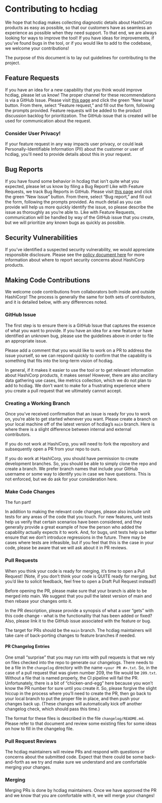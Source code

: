 # Contributing to hcdiag
We hope that hcdiag makes collecting diagnostic details about HashiCorp products as easy as possible, so that our
customers have as seamless an experience as possible when they need support. To that end, we are always looking for ways
to improve the tool! If you have ideas for improvements, if you’ve found bugs in the tool, or if you would like to add
to the codebase, we welcome your contributions!

The purpose of this document is to lay out guidelines for contributing to the project.

## Feature Requests
If you have an idea for a new capability that you think would improve hcdiag, please let us know! The proper channel for
these recommendations is via a GitHub Issue. Please visit [this page][gh-issues] and click the green “New Issue” button.
From there, select “Feature request,” and fill out the form, following the prompts provided. Feature requests will be
added to the product discussion backlog for prioritization. The GitHub issue that is created will be used for
communication about the request.

### Consider User Privacy!
If your feature request in any way impacts user privacy, or could leak Personally-Identifiable Information (PII) about the customer or user of hcdiag, you'll need to provide details about this in your request.

## Bug Reports
If you have found some behavior in hcdiag that isn’t quite what you expected, please let us know by filing a Bug Report!
Like with Feature Requests, we track Bug Reports in GitHub. Please visit [this page][gh-issues] and click the green
“New Issue” button. From there, select “Bug report,” and fill out the form, following the prompts provided. As much
detail as you can provide will help us more quickly identify the issue, so please describe the issue as thoroughly as
you’re able to. Like with Feature Requests, communication will be handled by way of the GitHub issue that you create,
but we will prioritize any known bugs as quickly as possible.

## Security Vulnerabilities
If you’ve identified a suspected security vulnerability, we would appreciate responsible disclosure. Please see the
[policy document here][security-policy] for more information about where to report security concerns about HashiCorp
products.

## Making Code Contributions
We welcome code contributions from collaborators both inside and outside HashiCorp! The process is generally the same
for both sets of contributors, and it is detailed below, with any differences noted.

### GitHub Issue
The first step is to ensure there is a GitHub Issue that captures the essence of what you want to provide. If you have
an idea for a new feature or have identified an unknown bug, please use the guidelines above in order to file an
appropriate issue.

Please add a comment that you would like to work on a PR to address the issue yourself, so we can respond quickly to
confirm that the capability is something that fits into the long-term vision of hcdiag.

In general, if it makes it easier to use the tool or to get relevant information about HashiCorp products, it makes
sense! However, there are also ancillary data gathering use cases, like metrics collection, which we do not plan to add
to hcdiag. We don’t want to make for a frustrating experience where you create a pull request that we ultimately
cannot accept.

### Creating a Working Branch
Once you’ve received confirmation that an issue is ready for you to work on, you’re able to get started whenever you
want. Please create a branch on your local machine off of the latest version of hcdiag’s `main` branch. Here is where
there is a slight difference between internal and external contributors.

If you do not work at HashiCorp, you will need to fork the repository and subsequently open a PR from your repo to ours.

If you do work at HashiCorp, you should have permission to create development branches. So, you should be able to simply
clone the repo and create a branch. We prefer branch names that include your GitHub username or some way to identify you
in case we have questions. This is not enforced, but we do ask for your consideration here.

### Make Code Changes
The fun part!

In addition to making the relevant code changes, please also include unit tests for any areas of the code that you
touch. For new features, unit tests help us verify that certain scenarios have been considered, and they generally
provide a great example of how the person who added the capability actually expects it to work. And, for bugs, unit
tests help us better ensure that we don’t introduce regressions in the future. There may be cases where tests are
infeasible, but if you feel that this is the case in your code, please be aware that we will ask about it in PR reviews.

### Pull Requests
When you think your code is ready for merging, it’s time to open a Pull Request! (Note, if you don’t think your code is
QUITE ready for merging, but you’d like to solicit feedback, feel free to open a Draft Pull Request instead!)

Before opening the PR, please make sure that your branch is able to be merged into main. We suggest that you pull the
latest version of main and then rebase your changes onto it.

In the PR description, please provide a synopsis of what a user “gets” with this code change - what is the functionality
that has been added or fixed? Also, please link it to the GitHub issue associated with the feature or bug.

The target for PRs should be the `main` branch. The hcdiag maintainers will take care of back-porting changes to feature
branches if needed.

#### PR Changelog Entries
One small “surprise” that you may run into with pull requests is that we rely on files checked into the repo to generate
our changelogs. There needs to be a file in the `changelog` directory with the name `<your PR #>.txt`. So, in the case
of a pull request that was given number 209, the file would be `209.txt`. Without a file that is named properly, the CI
pipeline will fail the PR. Unfortunately, there is a bit of “chicken-and-egg” here because you won’t know the PR number
for sure until you create it. So, please forgive the slight hiccup in the process where you’ll need to create the PR,
then go back to your local branch to put the proper file in place, and then push your changes back up. (These changes
will automatically kick off another changelog check, which should pass this time.)

The format for these files is described in the file `changelog/README.md`. Please refer to that document and review some
existing files for some ideas on how to fill in the changelog file.

### Pull Request Reviews
The hcdiag maintainers will review PRs and respond with questions or concerns about the submitted code. Expect that
there could be some back-and-forth as we try and make sure we understand and are comfortable merging your changes.

### Merging
Merging PRs is done by hcdiag maintainers. Once we have approved the PR and we know that you are comfortable with it, we
will merge your changes!

[gh-issues]:        https://github.com/hashicorp/hcdiag/issues
[security-policy]:  https://github.com/hashicorp/hcdiag/security/policy